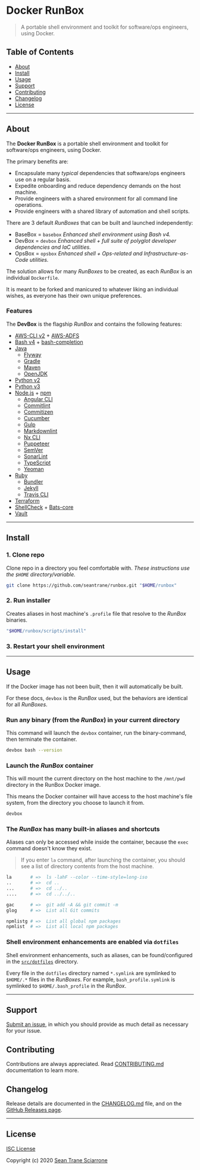 # Docker RunBox

> A portable shell environment and toolkit for software/ops engineers, using Docker.

## Table of Contents

- [About](#about)
- [Install](#install)
- [Usage](#usage)
- [Support](#support)
- [Contributing](#contributing)
- [Changelog](#changelog)
- [License](#license)

---

## About <a id="about"></a>

The **Docker RunBox** is a portable shell environment and toolkit for software/ops engineers, using Docker.

The primary benefits are:

- Encapsulate many _typical_ dependencies that software/ops engineers use on a regular basis.
- Expedite onboarding and reduce dependency demands on the host machine.
- Provide engineers with a shared environment for all command line operations.
- Provide engineers with a shared library of automation and shell scripts.

There are 3 default _RunBoxes_ that can be built and launched independently:

- BaseBox = `basebox` _Enhanced shell environment using Bash v4._
- DevBox = `devbox` _Enhanced shell + full suite of polyglot developer dependencies and IaC utilities._
- OpsBox = `opsbox` _Enhanced shell + Ops-related and Infrastructure-as-Code utilities._

The solution allows for many _RunBoxes_ to be created, as each _RunBox_ is an individual `Dockerfile`.

It is meant to be forked and manicured to whatever liking an individual wishes, as everyone has their own unique preferences.

### Features <a id="features"></a>

The **DevBox** is the flagship _RunBox_ and contains the following features:

- [AWS-CLI v2](https://docs.aws.amazon.com/cli/index.html) + [AWS-ADFS](https://github.com/venth/aws-adfs)
- [Bash v4](https://www.tldp.org/LDP/abs/html/bashver4.html) + [bash-completion](https://github.com/scop/bash-completion#readme)
- [Java](https://www.java.com/)
  - [Flyway](https://flywaydb.org/)
  - [Gradle](https://gradle.org/)
  - [Maven](https://maven.apache.org/)
  - [OpenJDK](https://openjdk.java.net/)
- [Python v2](https://docs.python.org/2.7/)
- [Python v3](https://docs.python.org/3/)
- [Node.js](https://nodejs.org) + [npm](https://www.npmjs.com/)
  - [Angular CLI](https://cli.angular.io/)
  - [Commitlint](https://commitlint.io/)
  - [Commitizen](https://commitizen.github.io/cz-cli/)
  - [Cucumber](https://cucumber.io/)
  - [Gulp](http://gulpjs.com/)
  - [Markdownlint](https://github.com/igorshubovych/markdownlint-cli)
  - [Nx CLI](https://nx.dev/)
  - [Puppeteer](https://pptr.dev/)
  - [SemVer](https://github.com/npm/node-semver#readme)
  - [SonarLint](https://www.sonarlint.org/)
  - [TypeScript](https://www.typescriptlang.org/)
  - [Yeoman](http://yeoman.io/)
- [Ruby](https://www.ruby-lang.org/en/)
  - [Bundler](https://bundler.io/)
  - [Jekyll](http://jekyllrb.com/)
  - [Travis CLI](https://github.com/travis-ci/travis.rb#readme)
- [Terraform](https://www.terraform.io/)
- [ShellCheck](https://www.shellcheck.net/) + [Bats-core](https://github.com/bats-core/bats-core#readme)
- [Vault](https://www.vaultproject.io/)

---

## Install <a id="install"></a>

### 1. Clone repo

Clone repo in a directory you feel comfortable with.
_These instructions use the `$HOME` directory/variable._

```sh
git clone https://github.com/seantrane/runbox.git "$HOME/runbox"
```

### 2. Run installer

Creates aliases in host machine's `.profile` file that resolve to the _RunBox_ binaries.

```sh
"$HOME/runbox/scripts/install"
```

### 3. Restart your shell environment

---

## Usage <a id="usage"></a>

If the Docker image has not been built, then it will automatically be built.

For these docs, `devbox` is the _RunBox_ used, but the behaviors are identical for all _RunBoxes_.

### Run any binary (from the _RunBox_) in your current directory

This command will launch the `devbox` container, run the binary-command, then terminate the container.

```sh
devbox bash --version
```

### Launch the _RunBox_ container

This will mount the current directory on the host machine to the `/mnt/pwd` directory in the RunBox Docker image.

This means the Docker container will have access to the host machine's file system, from the directory you choose to launch it from.

```sh
devbox
```

### The _RunBox_ has many built-in aliases and shortcuts

Aliases can only be accessed while inside the container, because the `exec` command doesn't know they exist.

> If you enter `la` command, after launching the container, you should see a list of directory contents from the host machine.

```sh
la       # =>  ls -lahF --color --time-style=long-iso
..       # =>  cd ..
...      # =>  cd ../..
....     # =>  cd ../../..

gac      # =>  git add -A && git commit -m
glog     # =>  List all Git commits

npmlistg # =>  List all global npm packages
npmlist  # =>  List all local npm packages
```

### Shell environment enhancements are enabled via `dotfiles`

Shell environment enhancements, such as aliases, can be found/configured in the [`src/dotfiles`](src/dotfiles) directory.

Every file in the `dotfiles` directory named `*.symlink` are symlinked to `$HOME/.*` files in the _RunBoxes_.
For example, `bash_profile.symlink` is symlinked to `$HOME/.bash_profile` in the _RunBox_.

---

## Support <a id="support"></a>

[Submit an issue](https://github.com/seantrane/runbox/issues/new), in which you should provide as much detail as necessary for your issue.

## Contributing <a id="contributing"></a>

Contributions are always appreciated. Read [CONTRIBUTING.md](https://github.com/seantrane/runbox/blob/master/CONTRIBUTING.md) documentation to learn more.

## Changelog <a id="changelog"></a>

Release details are documented in the [CHANGELOG.md](https://github.com/seantrane/runbox/blob/master/CHANGELOG.md) file, and on the [GitHub Releases page](https://github.com/seantrane/runbox/releases).

---

## License <a id="license"></a>

[ISC License](https://github.com/seantrane/runbox/blob/master/LICENSE)

Copyright (c) 2020 [Sean Trane Sciarrone](https://github.com/seantrane)
